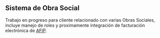 ## Sistema de Obra Social

Trabajo en progreso para cliente relacionado con varias Obras Sociales, incluye manejo de roles y proximamente integración de facturación electrónica de [AFIP](https://www.afip.gob.ar/sitio/externos/default.asp).